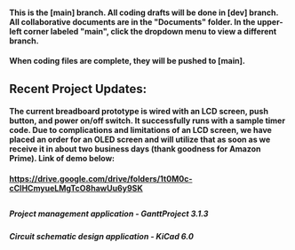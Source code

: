 #### This is the [main] branch. All coding drafts will be done in [dev] branch. All collaborative documents are in the "Documents" folder. In the upper-left corner labeled "main", click the dropdown menu to view a different branch.
#### When coding files are complete, they will be pushed to [main].

##

## Recent Project Updates:
#### The current breadboard prototype is wired with an LCD screen, push button, and power on/off switch. It successfully runs with a sample timer code. Due to complications and limitations of an LCD screen, we have placed an order for an OLED screen and will utilize that as soon as we receive it in about two business days (thank goodness for Amazon Prime). Link of demo below:
#### https://drive.google.com/drive/folders/1t0M0c-cClHCmyueLMgTcO8hawUu6y9SK

##

##### Project management application - GanttProject 3.1.3
##### Circuit schematic design application - KiCad 6.0
